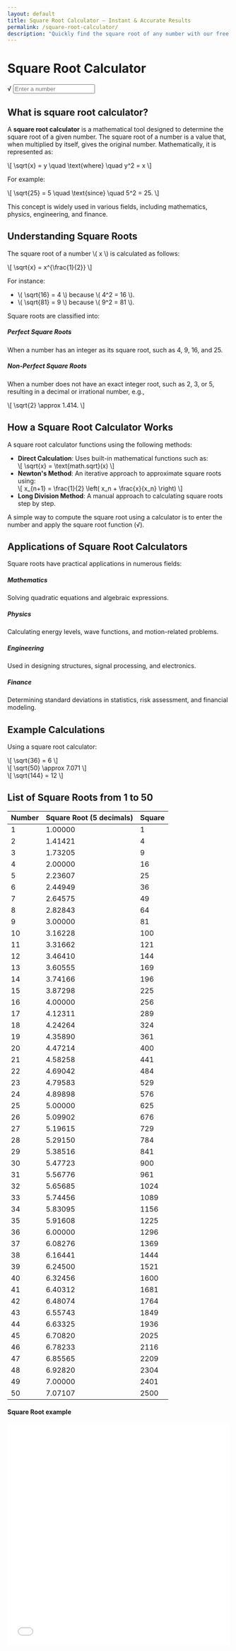 ```yaml
---
layout: default
title: Square Root Calculator – Instant & Accurate Results
permalink: /square-root-calculator/
description: "Quickly find the square root of any number with our free online Square Root Calculator. Easy-to-use, accurate, and perfect for math, science, and everyday calculations. Try it now!"
---
```

<link rel="stylesheet" href="/assets/css/square-root.css">
<div class="container mt-5 text-center">
        <div class="row justify-content-center">
            <div class="col-md-6">
                <h1 class="mb-4">Square Root Calculator</h1>
                <div class="card p-4 shadow-sm">
                    <div class="input-wrapper">
                        <span class="sqrt-symbol">√</span>
                        <input type="number" id="number" class="form-control ps-4" placeholder="Enter a number" oninput="calculateRoot()">
                    </div>
                </div>
            </div>
        </div>
        <div class="row justify-content-center">
            <div class="col-md-6">
                <div id="result" class="result-box d-none"></div>
            </div>
        </div>
        <div class="row justify-content-center">
            <div class="col-md-6">
                <div id="description" class="description-box d-none"></div>
            </div>
        </div>
        <div class="row justify-content-center">
            <div class="col-md-6">
                <div id="example" class="example-box d-none"></div>
            </div>
        </div>
    </div>
 
 <!-- Article Part -->
 
<div class="container py-5">
<section class="mb-5">
<h2 class="section-title">What is square root calculator?</h2>
<p>A <strong>square root calculator</strong> is a mathematical tool designed to determine the square root of a given number. The square root of a number is a value that, when multiplied by itself, gives the original number. Mathematically, it is represented as:</p>
                    <div class="math">
                        \[ \sqrt{x} = y \quad \text{where} \quad y^2 = x \]
                    </div>
                    <p>For example:</p>
                    <div class="math">
                        \[ \sqrt{25} = 5 \quad \text{since} \quad 5^2 = 25. \]
                    </div>
                    <p>This concept is widely used in various fields, including mathematics, physics, engineering, and finance.</p>
                </section>
                <section class="mb-5">
                    <h2 class="section-title">Understanding Square Roots</h2>
                    <p>The square root of a number \( x \) is calculated as follows:</p>
                    <div class="math">
                        \[ \sqrt{x} = x^{\frac{1}{2}} \]
                    </div>
                    <p>For instance:</p>
                    <ul>
                        <li>\( \sqrt{16} = 4 \) because \( 4^2 = 16 \).</li>
                        <li>\( \sqrt{81} = 9 \) because \( 9^2 = 81 \).</li>
                    </ul>
                    <p>Square roots are classified into:</p>
                    <div class="row">
                        <div class="col-md-6 mb-3">
                            <div class="card h-100">
                                <div class="card-body">
                                    <h5 class="card-title">Perfect Square Roots</h5>
                                    <p class="card-text">When a number has an integer as its square root, such as 4, 9, 16, and 25.</p>
                                </div>
                            </div>
                        </div>
                        <div class="col-md-6 mb-3">
                            <div class="card h-100">
                                <div class="card-body">
                                    <h5 class="card-title">Non-Perfect Square Roots</h5>
                                    <p class="card-text">When a number does not have an exact integer root, such as 2, 3, or 5, resulting in a decimal or irrational number, e.g.,</p>
                                    <div class="math">
                                        \[ \sqrt{2} \approx 1.414. \]
                                    </div>
                                </div>
                            </div>
                        </div>
                    </div>
                </section>
                <section class="mb-5">
                    <h2 class="section-title">How a Square Root Calculator Works</h2>
                    <p>A square root calculator functions using the following methods:</p>
                    <ul class="list-group mb-4">
                        <li class="list-group-item">
                            <strong>Direct Calculation</strong>: Uses built-in mathematical functions such as:
                            <div class="math">
                                \[ \sqrt{x} = \text{math.sqrt}(x) \]
                            </div>
                        </li>
                        <li class="list-group-item">
                            <strong>Newton's Method</strong>: An iterative approach to approximate square roots using:
                            <div class="math">
                                \[ x_{n+1} = \frac{1}{2} \left( x_n + \frac{x}{x_n} \right) \]
                            </div>
                        </li>
                        <li class="list-group-item">
                            <strong>Long Division Method</strong>: A manual approach to calculating square roots step by step.
                        </li>
                    </ul>
                    <p>A simple way to compute the square root using a calculator is to enter the number and apply the square root function (√).</p>
                </section>
                <section class="mb-5">
                    <h2 class="section-title">Applications of Square Root Calculators</h2>
                    <p>Square roots have practical applications in numerous fields:</p>
                    <div class="row">
                        <div class="col-md-6 col-lg-3 mb-3">
                            <div class="card h-100">
                                <div class="card-body">
                                    <h5 class="card-title">Mathematics</h5>
                                    <p class="card-text">Solving quadratic equations and algebraic expressions.</p>
                                </div>
                            </div>
                        </div>
                        <div class="col-md-6 col-lg-3 mb-3">
                            <div class="card h-100">
                                <div class="card-body">
                                    <h5 class="card-title">Physics</h5>
                                    <p class="card-text">Calculating energy levels, wave functions, and motion-related problems.</p>
                                </div>
                            </div>
                        </div>
                        <div class="col-md-6 col-lg-3 mb-3">
                            <div class="card h-100">
                                <div class="card-body">
                                    <h5 class="card-title">Engineering</h5>
                                    <p class="card-text">Used in designing structures, signal processing, and electronics.</p>
                                </div>
                            </div>
                        </div>
                        <div class="col-md-6 col-lg-3 mb-3">
                            <div class="card h-100">
                                <div class="card-body">
                                    <h5 class="card-title">Finance</h5>
                                    <p class="card-text">Determining standard deviations in statistics, risk assessment, and financial modeling.</p>
                                </div>
                            </div>
                        </div>
                    </div>
                </section>
                <section class="mb-5">
                    <h2 class="section-title">Example Calculations</h2>
                    <p>Using a square root calculator:</p>
                    <div class="example-box">
                        <div class="math">
                            \[ \sqrt{36} = 6 \]
                        </div>
                        <div class="math">
                            \[ \sqrt{50} \approx 7.071 \]
                        </div>
                        <div class="math">
                            \[ \sqrt{144} = 12 \]
                        </div>
                    </div>
                </section>

<h2>List of Square Roots from 1 to 50 </h2>
<div class="table-container text-center">
            <table class="table table-bordered table-hover">
                <thead class="table-dark sticky-top">
                    <tr>
                        <th>Number</th>
                        <th>Square Root (5 decimals)</th>
                        <th>Square</th>
                    </tr>
                </thead>
                <tbody>
                    <tr><td>1</td><td>1.00000</td><td>1</td></tr>
                    <tr><td>2</td><td>1.41421</td><td>4</td></tr>
                    <tr><td>3</td><td>1.73205</td><td>9</td></tr>
                    <tr><td>4</td><td>2.00000</td><td>16</td></tr>
                    <tr><td>5</td><td>2.23607</td><td>25</td></tr>
                    <tr><td>6</td><td>2.44949</td><td>36</td></tr>
                    <tr><td>7</td><td>2.64575</td><td>49</td></tr>
                    <tr><td>8</td><td>2.82843</td><td>64</td></tr>
                    <tr><td>9</td><td>3.00000</td><td>81</td></tr>
                    <tr><td>10</td><td>3.16228</td><td>100</td></tr>
                    <tr><td>11</td><td>3.31662</td><td>121</td></tr>
                    <tr><td>12</td><td>3.46410</td><td>144</td></tr>
                    <tr><td>13</td><td>3.60555</td><td>169</td></tr>
                    <tr><td>14</td><td>3.74166</td><td>196</td></tr>
                    <tr><td>15</td><td>3.87298</td><td>225</td></tr>
                    <tr><td>16</td><td>4.00000</td><td>256</td></tr>
                    <tr><td>17</td><td>4.12311</td><td>289</td></tr>
                    <tr><td>18</td><td>4.24264</td><td>324</td></tr>
                    <tr><td>19</td><td>4.35890</td><td>361</td></tr>
                    <tr><td>20</td><td>4.47214</td><td>400</td></tr>
                    <tr><td>21</td><td>4.58258</td><td>441</td></tr>
                    <tr><td>22</td><td>4.69042</td><td>484</td></tr>
                    <tr><td>23</td><td>4.79583</td><td>529</td></tr>
                    <tr><td>24</td><td>4.89898</td><td>576</td></tr>
                    <tr><td>25</td><td>5.00000</td><td>625</td></tr>
                    <tr><td>26</td><td>5.09902</td><td>676</td></tr>
                    <tr><td>27</td><td>5.19615</td><td>729</td></tr>
                    <tr><td>28</td><td>5.29150</td><td>784</td></tr>
                    <tr><td>29</td><td>5.38516</td><td>841</td></tr>
                    <tr><td>30</td><td>5.47723</td><td>900</td></tr>
                    <tr><td>31</td><td>5.56776</td><td>961</td></tr>
                    <tr><td>32</td><td>5.65685</td><td>1024</td></tr>
                    <tr><td>33</td><td>5.74456</td><td>1089</td></tr>
                    <tr><td>34</td><td>5.83095</td><td>1156</td></tr>
                    <tr><td>35</td><td>5.91608</td><td>1225</td></tr>
                    <tr><td>36</td><td>6.00000</td><td>1296</td></tr>
                    <tr><td>37</td><td>6.08276</td><td>1369</td></tr>
                    <tr><td>38</td><td>6.16441</td><td>1444</td></tr>
                    <tr><td>39</td><td>6.24500</td><td>1521</td></tr>
                    <tr><td>40</td><td>6.32456</td><td>1600</td></tr>
                    <tr><td>41</td><td>6.40312</td><td>1681</td></tr>
                    <tr><td>42</td><td>6.48074</td><td>1764</td></tr>
                    <tr><td>43</td><td>6.55743</td><td>1849</td></tr>
                    <tr><td>44</td><td>6.63325</td><td>1936</td></tr>
                    <tr><td>45</td><td>6.70820</td><td>2025</td></tr>
                    <tr><td>46</td><td>6.78233</td><td>2116</td></tr>
                    <tr><td>47</td><td>6.85565</td><td>2209</td></tr>
                    <tr><td>48</td><td>6.92820</td><td>2304</td></tr>
                    <tr><td>49</td><td>7.00000</td><td>2401</td></tr>
                    <tr><td>50</td><td>7.07107</td><td>2500</td></tr>
                </tbody>
            </table>
        </div>
 
 </div>

 <div class="card p-4 shadow-sm">
            <h4>Square Root example </h4>
            <embed src="/assets/pdf/root-square.pdf" type="application/pdf" width="100%" height="500px" class="border">
</div>

<script src="{{ '/assets/js/square-root.js' | relative_url }}"></script>
<script src="https://cdnjs.cloudflare.com/ajax/libs/mathjs/11.5.0/math.min.js"></script>
<script src="https://polyfill.io/v3/polyfill.min.js?features=es6"></script>
<script id="MathJax-script" async src="https://cdn.jsdelivr.net/npm/mathjax@3/es5/tex-mml-chtml.js"></script>